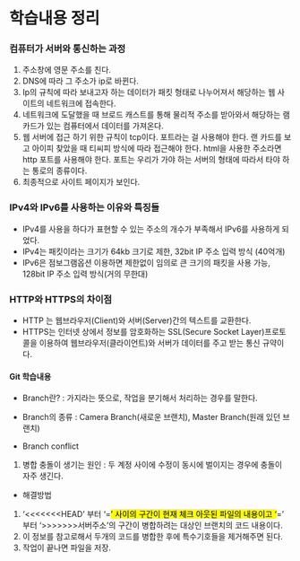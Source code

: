 # 학습내용 정리

<h3>컴퓨터가 서버와 통신하는 과정</h3>
<ol>
<li>주소창에 영문 주소를 친다.</li>
<li>DNS에 따라 그 주소가 ip로 바뀐다.</li>
<li>Ip의 규칙에 따라 보내고자 하는 데이터가 패킷 형태로 나누어져서 해당하는 웹 사이트의 네트워크에 접속한다.</li>
<li>네트워크에 도달했을 때 브로드 캐스트를 통해 물리적 주소를 받아와서 해당하는 램카드가 있는 컴퓨터에서 데이터를 가져온다.</li>
<li>웹 서버에 접근 하기 위한 규칙이 tcp이다. 포트라는 걸 사용해야 한다. 랜 카드를 보고 아이피 찾았을 때 티씨피 방식에 따라 접근해야 한다. html을 사용한 주소라면 http 포트를 사용해야 한다. 포트는 우리가 가야 하는 서버의 형태에 따라서 타야 하는 통로의 종류이다.</li>
<li>최종적으로 사이트 페이지가 보인다.</li>
</ol>
<h3>IPv4와 IPv6를 사용하는 이유와 특징들</h3>
<ul>
<li>IPv4를 사용을 하다가 표현할 수 있는 주소의 개수가 부족해서 IPv6를 사용하게 되었다.</li>
<li>IPv4는 패킷이라는 크기가 64kb 크기로 제한, 32bit IP 주소 입력 방식 (40억개)</li>
<li>IPv6은 점보그램옵션 이용하면 제한없이 임의로 큰 크기의 패킷을 사용 가능, 128bit IP 주소 입력 방식(거의 무한대)</li>
</ul>
<h3>HTTP와 HTTPS의 차이점</h3>
<ul>
<li>HTTP 는 웹브라우저(Client)와 서버(Server)간의 텍스트를 교환한다.</li>
<li>HTTPS는 인터넷 상에서 정보를 암호화하는 SSL(Secure Socket Layer)프로토콜을 이용하여 웹브라우저(클라이언트)와 서버가 데이터를 주고 받는 통신 규약이다.</li>
</ul>

<h4>Git 학습내용</h4>
<ul>
<li>
<p>Branch란? : 가지라는 뜻으로, 작업을 분기해서 처리하는 경우를 말한다.</p>
</li>
<li>
<p>Branch의 종류 : Camera Branch(새로운 브랜치), Master Branch(원래 있던 브랜치)</p>
</li>
<li>
<p>Branch conflict</p>
</li>
</ul>
<ol>
<li>병합 충돌이 생기는 원인 :  두 계정 사이에 수정이 동시에 벌이지는 경우에 충돌이 자주 생긴다.</li>
</ol>
<ul>
<li>해결방법</li>
</ul>
<ol>
<li>‘&lt;&lt;&lt;&lt;&lt;&lt;&lt;HEAD’ 부터 ‘=<mark><mark><mark>’ 사이의 구간이 현재 체크 아웃된 파일의 내용이고 ‘</mark></mark></mark>=’ 부터 ‘&gt;&gt;&gt;&gt;&gt;&gt;&gt;서버주소’의 구간이 병합하려는 대상인 브랜치의 코드 내용이다.</li>
<li>이 정보를 참고로해서 두개의 코드를 병합한 후에 특수기호들을 제거해주면 된다.</li>
<li>작업이 끝나면 파일을 저장.</li>
</ol>